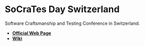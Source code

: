 # SoCraTes Day Switzerland

Software Craftsmanship and Testing Conference in Switzerland.

* [**Official Web Page**](http://socrates-day.ch/)
* [**Wiki**](https://github.com/socrates-ch/conference/wiki)
